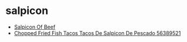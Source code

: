 # salpicon

 * [Salpicon Of Beef](../../index/s/salpicon-of-beef.json)
 * [Chopped Fried Fish Tacos Tacos De Salpicon De Pescado 56389521](../../index/c/chopped-fried-fish-tacos-tacos-de-salpicon-de-pescado-56389521.json)
